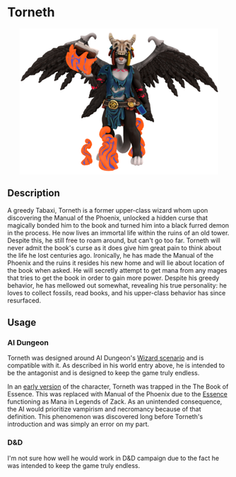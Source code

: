 # Torneth

<img src="../imgs/torneth.png" width="450" style="display: block;margin-left: auto;margin-right: auto;">

## Description

A greedy Tabaxi, Torneth is a former upper-class wizard whom upon discovering the Manual of the Phoenix, unlocked a hidden curse that magically bonded him to the book and turned him into a black furred demon in the process. He now lives an immortal life within the ruins of an old tower.  Despite this, he still free to roam around, but can't go too far. Torneth will never admit the book's curse as it does give him great pain to think about the life he lost centuries ago. Ironically, he has made the Manual of the Phoenix and the ruins it resides his new home and will lie about location of the book when asked. He will secretly attempt to get mana from any mages that tries to get the book in order to gain more power. Despite his greedy behavior, he has mellowed out somewhat, revealing his true personality: he loves to collect fossils, read books, and his upper-class behavior has since resurfaced.

## Usage

### AI Dungeon

Torneth was designed around AI Dungeon's [Wizard scenario](https://ai-dungeon.fandom.com/wiki/Default_Scenario#Fantasy) and is compatible with it. As described in his world entry above, he is intended to be the antagonist and is designed to keep the game truly endless.

In an [early version](https://www.furaffinity.net/view/41439402/) of the character, Torneth was trapped in the The Book of Essence. This was replaced with Manual of the Phoenix due to the [Essence](./../essence.md) functioning as Mana in Legends of Zack. As an unintended consequence, the AI would prioritize vampirism and necromancy because of that definition. This phenomenon was discovered long before Torneth's introduction and was simply an error on my part.

### D&D

I'm not sure how well he would work in D&D campaign due to the fact he was intended to keep the game truly endless.
